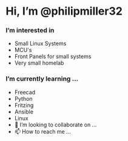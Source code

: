 # Hi, I’m @philipmiller32
### I’m interested in 
- Small Linux Systems
- MCU's
- Front Panels for small systems
- Very small homelab
### I’m currently learning ...
- Freecad
- Python
- Fritzing
- Ansible
- Linux
- 💞️ I’m looking to collaborate on ...
- 📫 How to reach me ...

<!---
philipmiller32/philipmiller32 is a ✨ special ✨ repository because its `README.md` (this file) appears on your GitHub profile.
You can click the Preview link to take a look at your changes.
--->
